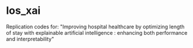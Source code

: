 # los_xai
Replication codes for: "Improving hospital healthcare by optimizing length of stay with explainable artificial intelligence : enhancing both performance and interpretability"
